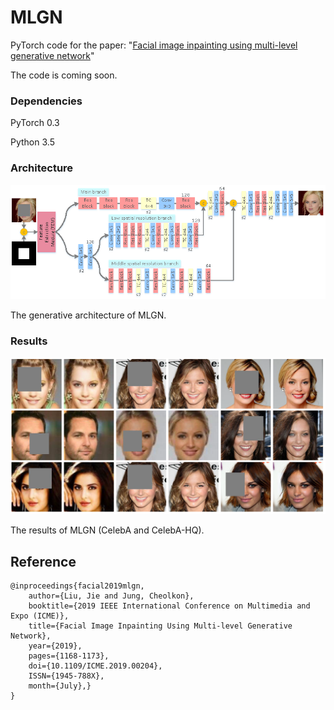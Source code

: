 # MLGN
PyTorch code for the paper: "[Facial image inpainting using multi-level generative network](https://ieeexplore.ieee.org/document/8784896)"

The code is coming soon.
### Dependencies
PyTorch 0.3

Python 3.5

### Architecture
<p align="center">
  <img src="figs/generator.png">
</p>
The generative architecture of MLGN.

### Results
<p align="center">
  <img src="figs/random_results.png">
</p>
The results of MLGN (CelebA and CelebA-HQ).


## Reference
```
@inproceedings{facial2019mlgn,
	author={Liu, Jie and Jung, Cheolkon},
	booktitle={2019 IEEE International Conference on Multimedia and Expo (ICME)}, 
	title={Facial Image Inpainting Using Multi-level Generative Network}, 
	year={2019}, 
	pages={1168-1173}, 
	doi={10.1109/ICME.2019.00204}, 
	ISSN={1945-788X}, 
	month={July},}
}
```
